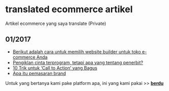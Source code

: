 # translated ecommerce artikel

Artikel ecommerce yang saya translate (Private)

## 01/2017
* [Berikut adalah cara untuk memilih website builder untuk toko e-commerce Anda](https://github.com/josephin-ong/translated-ecommerce-artikel/blob/master/2017/01/02-berikut-adalah-cara-untuk-memilih-website-builder-untuk-toko-e-commerce-anda.md)
* [Pengiklan cinta terprogram, tetapi apa yang tentang penerbit?](https://github.com/josephin-ong/translated-ecommerce-artikel/blob/master/2017/01/pengiklan-cinta-terprogram-tetapi-apa-yang-tentang-penerbit.md')
* [10 Trik untuk ‘Call to Action’ yang Bagus](https://github.com/josephin-ong/translated-ecommerce-artikel/blob/master/2017/01/10-trik-untuk-call-to-action-yang-bagus.md)
* [Apa itu pemasaran brand](https://github.com/josephin-ong/translated-ecommerce-artikel/blob/master/2017/01/apa-itu-pemasaran-brand)

Untuk yang bertanya kami pake platform apa, ini yang kami pakai >> __[berdu](https://berdu.id/fitur)__
